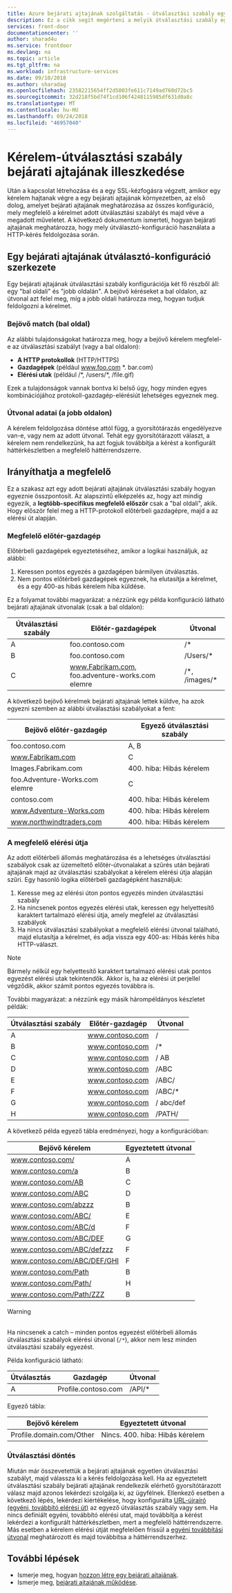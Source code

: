 ```yaml
---
title: Azure bejárati ajtajának szolgáltatás - útválasztási szabály egyező figyelése |} A Microsoft Docs
description: Ez a cikk segít megérteni a melyik útválasztási szabály egy bejövő kérésnek használandó illeszkedése az Azure bejárati ajtajának szolgáltatás
services: front-door
documentationcenter: ''
author: sharad4u
ms.service: frontdoor
ms.devlang: na
ms.topic: article
ms.tgt_pltfrm: na
ms.workload: infrastructure-services
ms.date: 09/10/2018
ms.author: sharadag
ms.openlocfilehash: 23582215654ff2d5003fe611c7149ad760d72bc5
ms.sourcegitcommit: 32d218f5bd74f1cd106f4248115985df631d0a8c
ms.translationtype: MT
ms.contentlocale: hu-HU
ms.lasthandoff: 09/24/2018
ms.locfileid: "46957040"
---
```

# <a name="how-front-door-matches-requests-to-a-routing-rule"></a>Kérelem-útválasztási szabály bejárati ajtajának illeszkedése

Után a kapcsolat létrehozása és a egy SSL-kézfogásra végzett, amikor egy kérelem hajtanak végre a egy bejárati ajtajának környezetben, az első dolog, amelyet bejárati ajtajának meghatározása az összes konfiguráció, mely megfelelő a kérelmet adott útválasztási szabályt és majd véve a megadott műveletet. A következő dokumentum ismerteti, hogyan bejárati ajtajának meghatározza, hogy mely útválasztó-konfiguráció használata a HTTP-kérés feldolgozása során.

## <a name="structure-of-a-front-door-route-configuration"></a>Egy bejárati ajtajának útválasztó-konfiguráció szerkezete
Egy bejárati ajtajának útválasztási szabály konfigurációja két fő részből áll: egy "bal oldali" és "jobb oldalán". A bejövő kéréseket a bal oldalon, az útvonal azt felel meg, míg a jobb oldali határozza meg, hogyan tudjuk feldolgozni a kérelmet.

### <a name="incoming-match-left-hand-side"></a>Bejövő match (bal oldal)
Az alábbi tulajdonságokat határozza meg, hogy a bejövő kérelem megfelel-e az útválasztási szabályt (vagy a bal oldalon):

* **A HTTP protokollok** (HTTP/HTTPS)
* **Gazdagépek** (például www.foo.com \*. bar.com)
* **Elérési utak** (például /\*, /users/\*, /file.gif)

Ezek a tulajdonságok vannak bontva ki belső úgy, hogy minden egyes kombinációjához protokoll-gazdagép-elérésiút lehetséges egyeznek meg.

### <a name="route-data-right-hand-side"></a>Útvonal adatai (a jobb oldalon)
A kérelem feldolgozása döntése attól függ, a gyorsítótárazás engedélyezve van-e, vagy nem az adott útvonal. Tehát egy gyorsítótárazott választ, a kérelem nem rendelkezünk, ha azt fogjuk továbbítja a kérést a konfigurált háttérkészletben a megfelelő háttérrendszerre.

## <a name="route-matching"></a>Irányíthatja a megfelelő
Ez a szakasz azt egy adott bejárati ajtajának útválasztási szabály hogyan egyeznie összpontosít. Az alapszintű elképzelés az, hogy azt mindig egyezik, a **legtöbb-specifikus megfelelő először** csak a "bal oldali", akik.  Hogy először felel meg a HTTP-protokoll előtérbeli gazdagépre, majd a az elérési út alapján.

### <a name="frontend-host-matching"></a>Megfelelő előtér-gazdagép
Előtérbeli gazdagépek egyeztetéséhez, amikor a logikai használjuk, az alábbi:

1. Keressen pontos egyezés a gazdagépen bármilyen útválasztás.
2. Nem pontos előtérbeli gazdagépek egyeznek, ha elutasítja a kérelmet, és a egy 400-as hibás kérelem hiba küldése.

Ez a folyamat további magyarázat: a nézzünk egy példa konfiguráció látható bejárati ajtajának útvonalak (csak a bal oldalon):

| Útválasztási szabály | Előtér-gazdagépek | Útvonal |
|-------|--------------------|-------|
| A | foo.contoso.com | /\* |
| B | foo.contoso.com | /Users/\* |
| C | www.Fabrikam.com, foo.adventure-works.com elemre  | /\*, /images/\* |

A következő bejövő kérelmek bejárati ajtajának lettek küldve, ha azok egyezni szemben az alábbi útválasztási szabályokat a fent:

| Bejövő előtér-gazdagép | Egyező útválasztási szabály |
|---------------------|---------------|
| foo.contoso.com | A, B |
| www.Fabrikam.com | C |
| Images.Fabrikam.com | 400. hiba: Hibás kérelem |
| foo.Adventure-Works.com elemre | C |
| contoso.com | 400. hiba: Hibás kérelem |
| www.Adventure-Works.com | 400. hiba: Hibás kérelem |
| www.northwindtraders.com | 400. hiba: Hibás kérelem |

### <a name="path-matching"></a>A megfelelő elérési útja
Az adott előtérbeli állomás meghatározása és a lehetséges útválasztási szabályok csak az üzemeltető előtér-útvonalakat a szűrés után bejárati ajtajának majd az útválasztási szabályokat a kérelem elérési útja alapján szűri. Egy hasonló logika előtérbeli gazdagépként használjuk:

1. Keresse meg az elérési úton pontos egyezés minden útválasztási szabály
2. Ha nincsenek pontos egyezés elérési utak, keressen egy helyettesítő karaktert tartalmazó elérési útja, amely megfelel az útválasztási szabályok
3. Ha nincs útválasztási szabályokat a megfelelő elérési útvonal található, majd elutasítja a kérelmet, és adja vissza egy 400-as: Hibás kérés hiba HTTP-választ.

>[!NOTE]
> Bármely nélkül egy helyettesítő karaktert tartalmazó elérési utak pontos egyezést elérési utak tekintendők. Akkor is, ha az elérési út perjellel végződik, akkor számít pontos egyezés továbbra is.

További magyarázat: a nézzünk egy másik hárompéldányos készletet példák:

| Útválasztási szabály | Előtér-gazdagép    | Útvonal     |
|-------|---------|----------|
| A     | www.contoso.com | /        |
| B     | www.contoso.com | /\*      |
| C     | www.contoso.com | / AB      |
| D     | www.contoso.com | /ABC     |
| E     | www.contoso.com | /ABC/    |
| F     | www.contoso.com | /ABC/\*  |
| G     | www.contoso.com | / abc/def |
| H     | www.contoso.com | /PATH/   |

A következő példa egyező tábla eredményezi, hogy a konfigurációban:

| Bejövő kérelem    | Egyeztetett útvonal |
|---------------------|---------------|
| www.contoso.com/            | A             |
| www.contoso.com/a           | B             |
| www.contoso.com/AB          | C             |
| www.contoso.com/ABC         | D             |
| www.contoso.com/abzzz       | B             |
| www.contoso.com/ABC/        | E             |
| www.contoso.com/ABC/d       | F             |
| www.contoso.com/ABC/DEF     | G             |
| www.contoso.com/ABC/defzzz  | F             |
| www.contoso.com/ABC/DEF/GHI | F             |
| www.contoso.com/Path        | B             |
| www.contoso.com/Path/       | H             |
| www.contoso.com/Path/ZZZ    | B             |

>[!WARNING]
> </br> Ha nincsenek a catch – minden pontos egyezést előtérbeli állomás útválasztási szabályok elérési útvonal (`/*`), akkor nem lesz minden útválasztási szabály egyezést.
>
> Példa konfiguráció látható:
>
> | Útválasztás | Gazdagép             | Útvonal    |
> |-------|------------------|---------|
> | A     | Profile.contoso.com | /API/\* |
>
> Egyező tábla:
>
> | Bejövő kérelem       | Egyeztetett útvonal |
> |------------------------|---------------|
> | Profile.domain.com/Other | Nincs. 400. hiba: Hibás kérelem |

### <a name="routing-decision"></a>Útválasztási döntés
Miután már összevetettük a bejárati ajtajának egyetlen útválasztási szabályt, majd válassza ki a kérés feldolgozása kell. Ha az egyeztetett útválasztási szabály bejárati ajtajának rendelkezik elérhető gyorsítótárazott válasz majd azonos lekérdezi szolgálja ki, az ügyfélnek. Ellenkező esetben a következő lépés, lekérdezi kiértékelése, hogy konfigurálta [URL-újraíró (egyéni, továbbító elérési út)](front-door-url-rewrite.md) az egyező útválasztás szabály vagy sem. Ha nincs definiált egyéni, továbbító elérési utat, majd továbbítja a kérést lekérdezi a konfigurált háttérkészletben, mert a megfelelő háttérrendszerre. Más esetben a kérelem elérési útját megfelelően frissül a [egyéni továbbítási útvonal](front-door-url-rewrite.md) meghatározott és majd továbbítsa a háttérrendszerhez.

## <a name="next-steps"></a>További lépések

- Ismerje meg, hogyan [hozzon létre egy bejárati ajtajának](quickstart-create-front-door.md).
- Ismerje meg, [bejárati ajtajának működése](front-door-routing-architecture.md).
